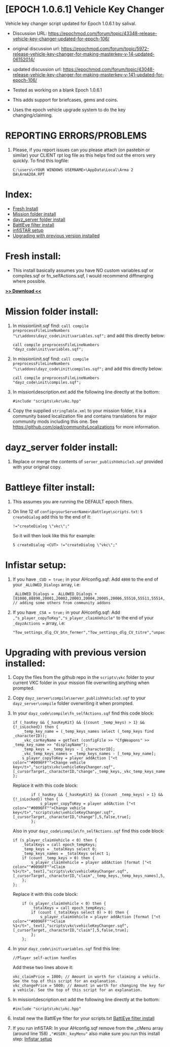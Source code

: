 # [EPOCH 1.0.6.1] Vehicle Key Changer
Vehicle key changer script updated for Epoch 1.0.6.1 by salival.

* Discussion URL: https://epochmod.com/forum/topic/43348-release-vehicle-key-changer-updated-for-epoch-106/
* original discussion url: https://epochmod.com/forum/topic/5972-release-vehicle-key-changer-for-making-masterkey-v-14-updated-06152014/
* updated discussion url: https://epochmod.com/forum/topic/43048-release-vehicle-key-changer-for-making-masterkey-v-141-updated-for-epoch-106/
	
* Tested as working on a blank Epoch 1.0.6.1
* This adds support for briefcases, gems and coins.
* Uses the epoch vehicle upgrade system to do the key changing/claiming.

# REPORTING ERRORS/PROBLEMS

1. Please, if you report issues can you please attach (on pastebin or similar) your CLIENT rpt log file as this helps find out the errors very quickly. To find this logfile:

	```sqf
	C:\users\<YOUR WINDOWS USERNAME>\AppData\Local\Arma 2 OA\ArmA2OA.RPT
	```

# Index:

* [Fresh Install](https://github.com/oiad/vkc#fresh-install)
* [Mission folder install](https://github.com/oiad/vkc#mission-folder-install)
* [dayz_server folder install](https://github.com/oiad/vkc#dayz_server-folder-install)
* [BattlEye filter install](https://github.com/oiad/vkc#battleye-filter-install)
* [infiSTAR setup](https://github.com/oiad/vkc#infistar-setup)
* [Upgrading with previous version installed](https://github.com/oiad/vkc#upgrading-with-previous-version-installed)
	
# Fresh install:

* This install basically assumes you have NO custom variables.sqf or compiles.sqf or fn_selfActions.sqf, I would recommend diffmerging where possible.

**[>> Download <<](https://github.com/oiad/vkc/archive/master.zip)**

# Mission folder install:

1. In mission\init.sqf find: <code>call compile preprocessFileLineNumbers "\z\addons\dayz_code\init\variables.sqf";</code> and add this directly below:

	```sqf
	call compile preprocessFileLineNumbers "dayz_code\init\variables.sqf";
	```

2. In mission\init.sqf find: <code>call compile preprocessFileLineNumbers "\z\addons\dayz_code\init\compiles.sqf";</code> and add this directly below:

	```sqf
	call compile preprocessFileLineNumbers "dayz_code\init\compiles.sqf";
	```

3. In mission\description.ext add the following line directly at the bottom:

	```sqf
	#include "scripts\vkc\vkc.hpp"
	```

4. Copy the supplied <code>stringTable.xml</code> to your mission folder, it is a community based localization file and contains translations for major community mods including this one. See https://github.com/oiad/communityLocalizations for more information.

# dayz_server folder install:

1. Replace or merge the contents of <code>server_publishVehicle3.sqf</code> provided with your original copy.

# Battleye filter install:

1. This assumes you are running the DEFAULT epoch filters.

2. On line 12 of <code>config\<yourServerName>\Battleye\scripts.txt</code>: <code>5 createDialog</code> add this to the end of it:
	```sqf
	!="createDialog \"vkc\";"
	```
	
	So it will then look like this for example:

	```sqf
	5 createDialog <CUT> !="createDialog \"vkc\";"
	```
	
# Infistar setup:

1. If you have <code>_CUD = true;</code> in your AHconfig.sqf: Add <code>4800</code> to the end of your <code>_ALLOWED_Dialogs</code> array, i.e:
	```sqf
	_ALLOWED_Dialogs = _ALLOWED_Dialogs + [81000,88890,20001,20002,20003,20004,20005,20006,55510,55511,55514,55515,55516,55517,55518,55519,555120,118338,118339,571113,4800]; // adding some others from community addons
	```

2. If you have <code>_CSA =  true;</code> in your AHconfig.sqf: Add <code>,"s_player_copyToKey","s_player_claimVehicle"</code> to the end of your <code>_dayzActions =</code> array, i.e:
	```sqf
	"Tow_settings_dlg_CV_btn_fermer","Tow_settings_dlg_CV_titre","unpackRavenAct","vectorActions","wardrobe","s_player_copyToKey","s_player_claimVehicle"
	```

# Upgrading with previous version installed:

1. Copy the files from the github repo in the <code>scripts\vkc</code> folder to your current VKC folder in your mission file overwriting anything when prompted.

2. Copy <code>dayz_server\compile\server_publishVehicle3.sqf</code> to your <code>dayz_server\compile</code> folder overwriting it when prompted.

3. In your <code>dayz_code\compile\fn_selfActions.sqf</code> find this code block:
	```sqf
	if (_hasKey && {_hasKeyKit} && {(count _temp_keys) > 1} && {!_isLocked}) then {
		_temp_key_name = (_temp_keys_names select (_temp_keys find _characterID));
		_vkc_carKeyName = getText (configFile >> "CfgWeapons" >> _temp_key_name >> "displayName");
		_temp_keys = _temp_keys - [_characterID];
		_vkc_temp_keys_names = _temp_keys_names - [_temp_key_name];
		s_player_copyToKey = player addAction ["<t color=""#0096FF"">Change vehicle key</t>","scripts\vkc\vehicleKeyChanger.sqf",[_cursorTarget,_characterID,"change",_temp_keys,_vkc_temp_keys_names],5,true,true];
	};
	```
	Replace it with this code block:
	```sqf
			if (_hasKey && {_hasKeyKit} && {(count _temp_keys) > 1} && {!_isLocked}) then {
				s_player_copyToKey = player addAction ["<t color=""#0096FF"">Change vehicle key</t>","scripts\vkc\vehicleKeyChanger.sqf",[_cursorTarget,_characterID,"change"],5,false,true];
			};
	```
	Also in your <code>dayz_code\compile\fn_selfActions.sqf</code> find this code block:
	```sqf
	if (s_player_claimVehicle < 0) then {
		_totalKeys = call epoch_tempKeys;
		_temp_keys = _totalKeys select 0;
		_temp_keys_names = _totalKeys select 1;
		if (count _temp_keys > 0) then {
			s_player_claimVehicle = player addAction [format ["<t color=""#0096FF"">Claim %1</t>",_text],"scripts\vkc\vehicleKeyChanger.sqf",[_cursorTarget,_characterID,"claim",_temp_keys,_temp_keys_names],5,true,true];
		};
	};
	```
	Replace it with this code block:
	```sqf
		if (s_player_claimVehicle < 0) then {
			_totalKeys = call epoch_tempKeys;
			if (count (_totalKeys select 0) > 0) then {
				s_player_claimVehicle = player addAction [format ["<t color=""#0096FF"">Claim %1</t>",_text],"scripts\vkc\vehicleKeyChanger.sqf",[_cursorTarget,_characterID,"claim"],5,false,true];
			};
		};
	```
4. In your <code>dayz_code\init\variables.sqf</code> find this line:
	```sqf
	//Player self-action handles
	```
	Add these two lines above it:
	```sqf
	vkc_claimPrice = 1000; // Amount in worth for claiming a vehicle. See the top of this script for an explanation.
	vkc_changePrice = 5000; // Amount in worth for changing the key for a vehicle. See the top of this script for an explanation.
	```
5. In mission\description.ext add the following line directly at the bottom:

	```sqf
	#include "scripts\vkc\vkc.hpp"
	```

6. Install new the BattlEye filter for your scripts.txt [BattlEye filter install](https://github.com/oiad/vkc#battleye-filter-install)
7. If you run infiSTAR: In your AHconfig.sqf remove from the _cMenu array (around line 158) <code>,"#USER:_keyMenu"</code> also make sure you run this install step: [Infistar setup](https://github.com/oiad/vkc#infistar-setup)